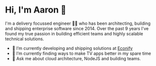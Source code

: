 # Hi, I'm Aaron 👋

I'm a delivery focussed engineer 👨‍💻 who has been architecting, building and shipping enterprise software since 2014. Over the past 9 years I've found my true passion in building efficient teams and highly scalable technical solutions.

- 🔭 I’m currently developing and shipping solutions at [Econify](https://github.com/Econify)
- 🌱 I’m currently finding ways to make TV apps better in my spare time
- 💬 Ask me about cloud architecture, NodeJS and building teams.
